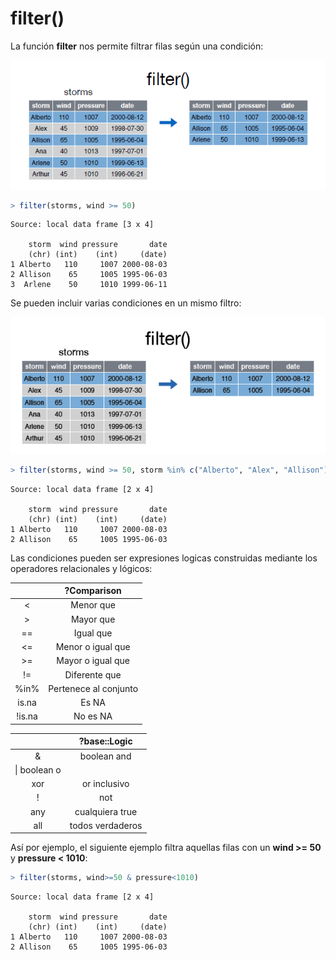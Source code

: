 
# filter()

La función __filter__ nos permite filtrar filas según una condición:  



![](filter.PNG)  



```r
> filter(storms, wind >= 50)
```

```
Source: local data frame [3 x 4]

    storm  wind pressure       date
    (chr) (int)    (int)     (date)
1 Alberto   110     1007 2000-08-03
2 Allison    65     1005 1995-06-03
3  Arlene    50     1010 1999-06-11
```



Se pueden incluir varias condiciones en un mismo filtro: 


![](filter1.PNG)  




```r
> filter(storms, wind >= 50, storm %in% c("Alberto", "Alex", "Allison"))
```

```
Source: local data frame [2 x 4]

    storm  wind pressure       date
    (chr) (int)    (int)     (date)
1 Alberto   110     1007 2000-08-03
2 Allison    65     1005 1995-06-03
```


  
  
Las condiciones pueden ser expresiones logicas construidas mediante los operadores relacionales y lógicos:  



|     |  ?Comparison |
| :---: | :---: |
| < | Menor que |
| > | Mayor que |
| == | Igual que |
| <= | Menor o igual que |
| >= | Mayor o igual que |
| != | Diferente que |
| %in% | Pertenece al conjunto |
| is.na | Es NA |
| !is.na | No es NA |  




|      | ?base::Logic |
| :---: | :---: |
| & | boolean and |
| \|  boolean o |
| xor | or inclusivo |
| ! | not |
| any | cualquiera true |
| all | todos verdaderos |  




Así por ejemplo, el siguiente ejemplo filtra aquellas filas con un __wind >= 50__ y __pressure < 1010__:  



```r
> filter(storms, wind>=50 & pressure<1010)
```

```
Source: local data frame [2 x 4]

    storm  wind pressure       date
    (chr) (int)    (int)     (date)
1 Alberto   110     1007 2000-08-03
2 Allison    65     1005 1995-06-03
```


